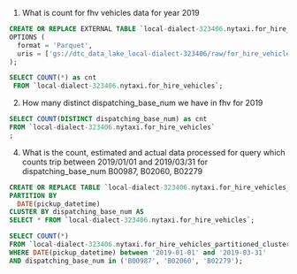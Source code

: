 1. What is count for fhv vehicles data for year 2019

```sql
CREATE OR REPLACE EXTERNAL TABLE `local-dialect-323406.nytaxi.for_hire_vehicles`
OPTIONS (
  format = 'Parquet',
  uris = ['gs://dtc_data_lake_local-dialect-323406/raw/for_hire_vehicles/fhv_tripdata_2019-*.parquet']
);

SELECT COUNT(*) as cnt
 FROM `local-dialect-323406.nytaxi.for_hire_vehicles`;
 ```

 2. How many distinct dispatching_base_num we have in fhv for 2019

 ```sql
 SELECT COUNT(DISTINCT dispatching_base_num) as cnt     
 FROM `local-dialect-323406.nytaxi.for_hire_vehicles`
;
```

4. What is the count, estimated and actual data processed for query which counts trip between 2019/01/01 and 2019/03/31 for dispatching_base_num B00987, B02060, B02279

```sql
CREATE OR REPLACE TABLE `local-dialect-323406.nytaxi.for_hire_vehicles_partitioned_clustered`
PARTITION BY
  DATE(pickup_datetime)
CLUSTER BY dispatching_base_num AS
SELECT * FROM `local-dialect-323406.nytaxi.for_hire_vehicles`;

SELECT COUNT(*) 
FROM `local-dialect-323406.nytaxi.for_hire_vehicles_partitioned_clustered`
WHERE DATE(pickup_datetime) between '2019-01-01' and '2019-03-31'
AND dispatching_base_num in ('B00987', 'B02060', 'B02279');
```

